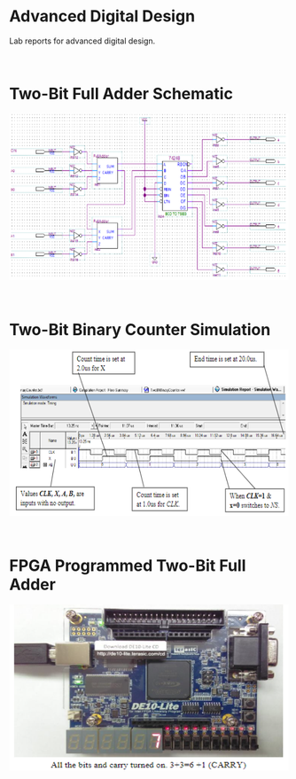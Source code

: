 # Advanced Digital Design

Lab reports for advanced digital design.

<br>

# Two-Bit Full Adder Schematic 

<p align="center"> 
<img src="images/two-bit.png" data-canonical-src="images/two-bit.png" width="550" height="300" /> 
</p>

<br>

# Two-Bit Binary Counter Simulation

<p align="center"> 
<img src="images/sim.png" data-canonical-src="images/sim.png" width="550" height="300" /> 
</p>

<br>

# FPGA Programmed Two-Bit Full Adder

<p align="center"> 
<img src="images/pro.png" data-canonical-src="images/pro.png" width="550" height="300" /> 
</p>
